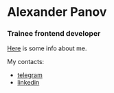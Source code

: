 # Alexander Panov
### Trainee frontend developer

[Here](https://zlyuka14.github.io/) is some info about me.

My contacts: 
* [telegram](https://telegram.me/ChupakabraBoy)
* [linkedin](https://www.linkedin.com/in/%D0%B0%D0%BB%D0%B5%D0%BA%D1%81%D0%B0%D0%BD%D0%B4%D1%80-%D0%BF%D0%B0%D0%BD%D0%BE%D0%B2-360b8819a/)
